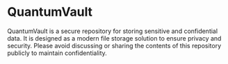 # QuantumVault
QuantumVault is a secure repository for storing sensitive and confidential data. It is designed as a modern file storage solution to ensure privacy and security. Please avoid discussing or sharing the contents of this repository publicly to maintain confidentiality.
